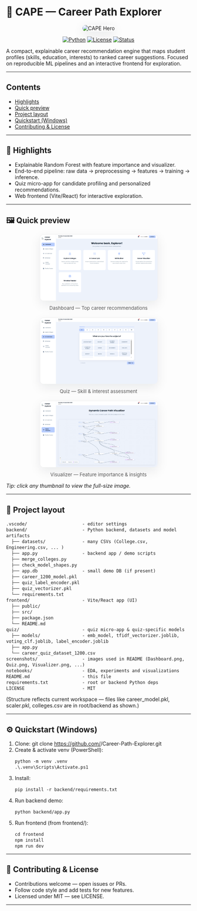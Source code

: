 # 🤖 CAPE — Career Path Explorer

<p align="center">
  <img src="./assets/hero.gif" alt="CAPE Hero" width="760" style="border-radius:12px;box-shadow:0 8px 30px rgba(11,22,39,0.12)"/>
</p>

<p align="center">
  <a href="#"><img alt="Python" src="https://img.shields.io/badge/python-3.10%2B-blue"/></a>
  <a href="#"><img alt="License" src="https://img.shields.io/badge/license-MIT-green"/></a>
  <a href="#"><img alt="Status" src="https://img.shields.io/badge/status-Prototype-orange"/></a>
</p>

A compact, explainable career recommendation engine that maps student profiles (skills, education, interests) to ranked career suggestions. Focused on reproducible ML pipelines and an interactive frontend for exploration.

---

## Contents
- [Highlights](#highlights)
- [Quick preview](#quick-preview)
- [Project layout](#project-layout)
- [Quickstart (Windows)](#quickstart-windows)
- [Contributing & License](#contributing--license)

---

## 🚀 Highlights
- Explainable Random Forest with feature importance and visualizer.
- End-to-end pipeline: raw data → preprocessing → features → training → inference.
- Quiz micro-app for candidate profiling and personalized recommendations.
- Web frontend (Vite/React) for interactive exploration.

---

## 🖼️ Quick preview

<div align="center" style="display:flex;flex-wrap:wrap;gap:18px;justify-content:center;">
  <figure style="width:320px;margin:0;text-align:center;">
    <a href="./screenshots/Dashboard.png" style="display:block;">
      <img src="./screenshots/Dashboard.png" alt="Dashboard" style="width:100%;border-radius:10px;border:1px solid #f0f0f0;box-shadow:0 10px 30px rgba(12, 20, 32, 0.08);transition:transform .15s ease" />
    </a>
    <figcaption style="font-size:13px;color:#555;margin-top:8px;">Dashboard — Top career recommendations</figcaption>
  </figure>

  <figure style="width:320px;margin:0;text-align:center;">
    <a href="./screenshots/Quiz.png" style="display:block;">
      <img src="./screenshots/Quiz.png" alt="Quiz" style="width:100%;border-radius:10px;border:1px solid #f0f0f0;box-shadow:0 10px 30px rgba(12, 20, 32, 0.08);transition:transform .15s ease" />
    </a>
    <figcaption style="font-size:13px;color:#555;margin-top:8px;">Quiz — Skill & interest assessment</figcaption>
  </figure>

  <figure style="width:320px;margin:0;text-align:center;">
    <a href="./screenshots/Visualizer.png" style="display:block;">
      <img src="./screenshots/Visualizer.png" alt="Visualizer" style="width:100%;border-radius:10px;border:1px solid #f0f0f0;box-shadow:0 10px 30px rgba(12, 20, 32, 0.08);transition:transform .15s ease" />
    </a>
    <figcaption style="font-size:13px;color:#555;margin-top:8px;">Visualizer — Feature importance & insights</figcaption>
  </figure>
</div>

*Tip: click any thumbnail to view the full-size image.*

---

## 📁 Project layout

```
.vscode/                     - editor settings
backend/                     - Python backend, datasets and model artifacts
  ├── datasets/              - many CSVs (College.csv, Engineering.csv, ... )
  ├── app.py                 - backend app / demo scripts
  ├── merge_colleges.py
  ├── check_model_shapes.py
  ├── app.db                 - small demo DB (if present)
  ├── career_1200_model.pkl
  ├── quiz_label_encoder.pkl
  ├── quiz_vectorizer.pkl
  └── requirements.txt
frontend/                    - Vite/React app (UI)
  ├── public/
  ├── src/
  ├── package.json
  └── README.md
quiz/                        - quiz micro-app & quiz-specific models
  ├── models/                - emb_model, tfidf_vectorizer.joblib, voting_clf.joblib, label_encoder.joblib
  ├── app.py
  └── career_quiz_dataset_1200.csv
screenshots/                 - images used in README (Dashboard.png, Quiz.png, Visualizer.png, ...)
notebooks/                   - EDA, experiments and visualizations
README.md                    - this file
requirements.txt             - root or backend Python deps
LICENSE                      - MIT
```

(Structure reflects current workspace — files like career_model.pkl, scaler.pkl, colleges.csv are in root/backend as shown.)

---

## ⚙️ Quickstart (Windows)
1. Clone:
   git clone https://github.com/<your-org>/Career-Path-Explorer.git
2. Create & activate venv (PowerShell):
   ```
   python -m venv .venv
   .\.venv\Scripts\Activate.ps1
   ```
3. Install:
   ```
   pip install -r backend/requirements.txt
   ```
4. Run backend demo:
   ```
   python backend/app.py
   ```
5. Run frontend (from frontend/):
   ```
   cd frontend
   npm install
   npm run dev
   ```

---

## 🤝 Contributing & License
- Contributions welcome — open issues or PRs.
- Follow code style and add tests for new features.
- Licensed under MIT — see LICENSE.

---
